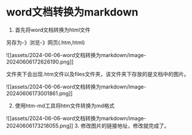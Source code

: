 
# word文档转换为markdown
1. 首先将word文档转换为html文件

另存为-》浏览-》网页(.htm,html)

![[assets/2024-06-06-word文档转换为markdown/image-20240606172626190.png]]

文件夹下会出现.htm文件以及files文件夹，该文件夹下存放的是文档中的图片。

![[assets/2024-06-06-word文档转换为markdown/image-20240606173001861.png]]

2.  使用htm-md工具将htm文件转换为md格式

![[assets/2024-06-06-word文档转换为markdown/image-20240606173218055.png]]
3.  修改图片的链接地址，修改就完成了。
